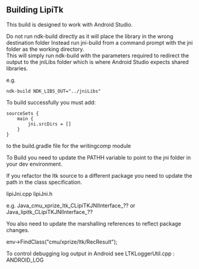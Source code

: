 ## Building LipiTk 

This build is designed to work with Android Studio.

Do not run ndk-build directly as it will place the library in the wrong destination folder
Instead run jni-build from a command prompt with the jni folder as the working directory.  
This will simply run ndk-build with the parameters required to redirect the output to 
the jniLibs folder which is where Android Studio expects shared libraries.

e.g. 

    ndk-build NDK_LIBS_OUT="../jniLibs"
    
To build successfully you must add:

    sourceSets {
        main {
            jni.srcDirs = []
        }
    }
    
to the build.gradle file for the writingcomp module     
    
To Build you need to update the PATHH variable to point to the jni folder in your dev environment.

If you refactor the ltk source to a different package you need to update the path in the class 
specification. 
 
 lipiJni.cpp 
 lipiJni.h 

e.g. Java_cmu_xprize_ltk_CLipiTKJNIInterface_??
                or
     Java_lipitk_CLipiTKJNIInterface_??


You also need to update the marshalling references to reflect package changes.

env->FindClass("cmu/xprize/ltk/RecResult");

To control debugging log output in Android see   LTKLoggerUtil.cpp : ANDROID_LOG

